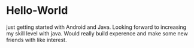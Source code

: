 # Hello-World
just getting started with Android and Java. Looking forward to increasing my skill level with java. Would really build experence and make some new friends with like interest.
